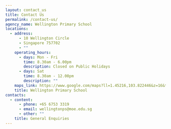 ```yaml
---
layout: contact_us
title: Contact Us
permalink: /contact-us/
agency_name: Wellington Primary School
locations:
  - address:
      - 10 Wellington Circle
      - Singapore 757702
      - ""
    operating_hours:
      - days: Mon - Fri
        time: 8.30am - 6.00pm
        description: Closed on Public Holidays
      - days: Sat
        time: 8.30am - 12.00pm
        description: ""
    maps_link: https://www.google.com/maps?ll=1.45216,103.822446&z=16&t=m&hl=en&gl=SG&mapclient=embed&cid=14345780145955366168
    title: Wellington Primary School
contacts:
  - content:
      - phone: +65 6753 3319
      - email: wellingtonps@moe.edu.sg
      - other: ""
    title: General Enquiries
---
```

